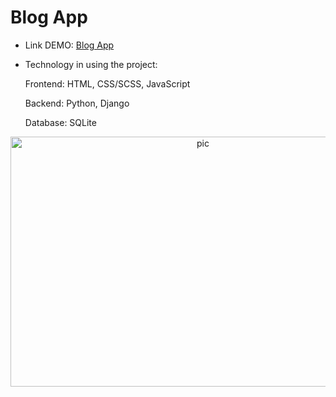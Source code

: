 # Blog App 

  - Link DEMO: [Blog App]()

  - Technology in using the project:
    
    Frontend: HTML, CSS/SCSS, JavaScript
    
    Backend: Python, Django
    
    Database: SQLite
    
 <center><img src="" alt="pic" width="600" height="400"></center>
